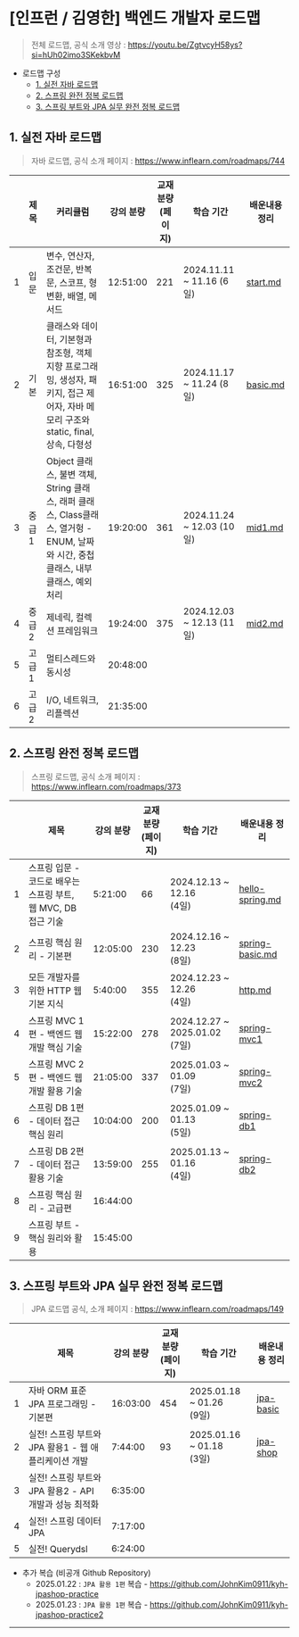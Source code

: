 # [인프런 / 김영한] 백엔드 개발자 로드맵

> 전체 로드맵, 공식 소개 영상 : https://youtu.be/ZgtvcyH58ys?si=hUh02imo3SKekbvM

- 로드맵 구성
  - [1. 실전 자바 로드맵](#1-실전-자바-로드맵)
  - [2. 스프링 완전 정복 로드맵](#2-스프링-완전-정복-로드맵)
  - [3. 스프링 부트와 JPA 실무 완전 정복 로드맵](#3-스프링-부트와-jpa-실무-완전-정복-로드맵)

## 1. 실전 자바 로드맵

> 자바 로드맵, 공식 소개 페이지 : https://www.inflearn.com/roadmaps/744

|   | 제목   | 커리큘럼                                                                                      | 강의 분량    | 교재 분량 <br>(페이지) | 학습 기간                    | 배운내용 정리                              |
|---|------|-------------------------------------------------------------------------------------------|----------|-----------------|--------------------------|--------------------------------------|
| 1 | 입문   | 변수, 연산자, 조건문, 반복문, 스코프, 형변환, 배열, 메서드                                                      | 12:51:00 | 221             | 2024.11.11 ~ 11.16 (6일)  | [start.md](01_java/java_01_start.md) |
| 2 | 기본   | 클래스와 데이터, 기본형과 참조형, 객체 지향 프로그래밍, 생성자, 패키지, 접근 제어자, 자바 메모리 구조와 static, final, 상속, 다형성      | 16:51:00 | 325             | 2024.11.17 ~ 11.24 (8일)  | [basic.md](01_java/java_02_basic.md) |
| 3 | 중급 1 | Object 클래스, 불변 객체, String 클래스, 래퍼 클래스, Class클래스, 열거헝 - ENUM, 날짜와 시간, 중첩 클래스, 내부 클래스, 예외처리 | 19:20:00 | 361             | 2024.11.24 ~ 12.03 (10일) | [mid1.md](01_java/java_03_mid1.md)   |
| 4 | 중급 2 | 제네릭, 컬렉션 프레임워크                                                                            | 19:24:00 | 375             | 2024.12.03 ~ 12.13 (11일) | [mid2.md](01_java/java_04_mid2.md)   |
| 5 | 고급 1 | 멀티스레드와 동시성                                                                                | 20:48:00 |                 |                          |                                      |
| 6 | 고급 2 | I/O, 네트워크, 리플렉션                                                                           | 21:35:00 |                 |                          |                                      |

## 2. 스프링 완전 정복 로드맵

> 스프링 로드맵, 공식 소개 페이지 : https://www.inflearn.com/roadmaps/373

|   | 제목                                       | 강의 분량    | 교재 분량 <br>(페이지) | 학습 기간                            | 배운내용 정리                                         |
|---|------------------------------------------|----------|-----------------|----------------------------------|-------------------------------------------------|
| 1 | 스프링 입문 - 코드로 배우는 스프링 부트, 웹 MVC, DB 접근 기술 | 5:21:00  | 66              | 2024.12.13 ~ 12.16 <br>(4일)      | [hello-spring.md](02_spring/spring_01_start.md) |
| 2 | 스프링 핵심 원리 - 기본편                          | 12:05:00 | 230             | 2024.12.16 ~ 12.23 <br>(8일)      | [spring-basic.md](02_spring/spring_02_basic.md) |
| 3 | 모든 개발자를 위한 HTTP 웹 기본 지식                  | 5:40:00  | 355             | 2024.12.23 ~ 12.26 <br>(4일)      | [http.md](02_spring/spring_03_http.md)          |
| 4 | 스프링 MVC 1편 - 백엔드 웹 개발 핵심 기술              | 15:22:00 | 278             | 2024.12.27 ~ 2025.01.02 <br>(7일) | [spring-mvc1](02_spring/spring_04_mvc1.md)      |
| 5 | 스프링 MVC 2편 - 백엔드 웹 개발 활용 기술              | 21:05:00 | 337             | 2025.01.03 ~ 01.09 <br>(7일)      | [spring-mvc2](02_spring/spring_05_mvc2.md)      |
| 6 | 스프링 DB 1편 - 데이터 접근 핵심 원리                 | 10:04:00 | 200             | 2025.01.09 ~ 01.13 <br>(5일)      | [spring-db1](02_spring/spring_06_db1.md)        |
| 7 | 스프링 DB 2편 - 데이터 접근 활용 기술                 | 13:59:00 | 255             | 2025.01.13 ~ 01.16 <br>(4일)      | [spring-db2](02_spring/spring_07_db2.md)        |
| 8 | 스프링 핵심 원리 - 고급편                          | 16:44:00 |                 |                                  |                                                 |
| 9 | 스프링 부트 - 핵심 원리와 활용                       | 15:45:00 |                 |                                  |                                                 |

## 3. 스프링 부트와 JPA 실무 완전 정복 로드맵

> JPA 로드맵 공식, 소개 페이지 : https://www.inflearn.com/roadmaps/149

|   | 제목                                   | 강의 분량    | 교재 분량 <br>(페이지) | 학습 기간                       | 배운내용 정리                              |
|---|--------------------------------------|----------|-----------------|-----------------------------|--------------------------------------|
| 1 | 자바 ORM 표준 JPA 프로그래밍 - 기본편            | 16:03:00 | 454             | 2025.01.18 ~ 01.26 <br>(9일) | [jpa-basic](03_jpa/jpa_01_basic.md)  |
| 2 | 실전! 스프링 부트와 JPA 활용1 - 웹 애플리케이션 개발    | 7:44:00  | 93              | 2025.01.16 ~ 01.18 <br>(3일) | [jpa-shop](03_jpa/jpa_02_jpashop.md) |
| 3 | 실전! 스프링 부트와 JPA 활용2 - API 개발과 성능 최적화 | 6:35:00  |                 |                             |                                      |
| 4 | 실전! 스프링 데이터 JPA                      | 7:17:00  |                 |                             |                                      |
| 5 | 실전! Querydsl                         | 6:24:00  |                 |                             |                                      |

- 추가 복습 (비공개 Github Repository)
  - 2025.01.22 : `JPA 활용 1편` 복습 - https://github.com/JohnKim0911/kyh-jpashop-practice
  - 2025.01.23 : `JPA 활용 1편` 복습 - https://github.com/JohnKim0911/kyh-jpashop-practice2

---

